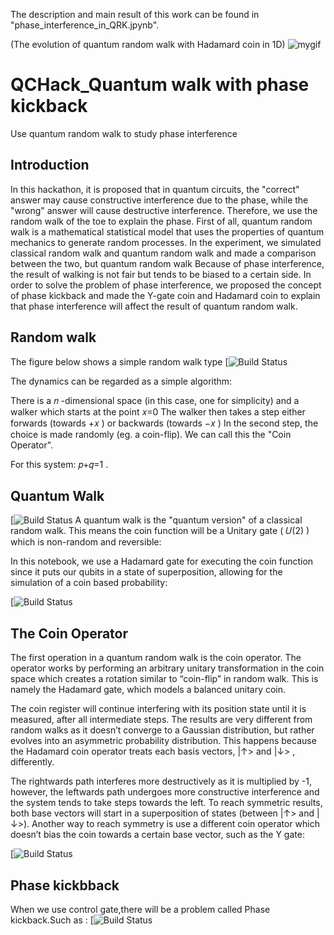 The description and main result of this work can be found in "phase_interference_in_QRK.jpynb".

(The evolution of quantum random walk with Hadamard coin in 1D)
![mygif](https://user-images.githubusercontent.com/29524895/114307270-df84b200-9aac-11eb-9a89-21b3595e8328.gif)

# QCHack_Quantum walk with phase kickback
Use quantum random walk to study phase interference
## Introduction
In this hackathon, it is proposed that in quantum circuits, the "correct" answer may cause constructive interference due to the phase, while the "wrong" answer will cause destructive interference. Therefore, we use the random walk of the toe to explain the phase. First of all, quantum random walk is a mathematical statistical model that uses the properties of quantum mechanics to generate random processes. In the experiment, we simulated classical random walk and quantum random walk and made a comparison between the two, but quantum random walk Because of phase interference, the result of walking is not fair but tends to be biased to a certain side. In order to solve the problem of phase interference, we proposed the concept of phase kickback and made the Y-gate coin and Hadamard coin to explain that phase interference will affect the result of quantum random walk.

## Random walk

The figure below shows a simple random walk type
[![Build Status](https://i.ibb.co/2NC2pvd/Random-Walk.png)

The dynamics can be regarded as a simple algorithm:

There is a  𝑛 -dimensional space (in this case, one for simplicity) and a walker which starts at the point  𝑥=0 
The walker then takes a step either forwards (towards  +𝑥 ) or backwards (towards  −𝑥 )
In the second step, the choice is made randomly (eg. a coin-flip). We can call this the "Coin Operator".

For this system:  𝑝+𝑞=1 .


## Quantum Walk

[![Build Status](https://i.ibb.co/3Ry0hXs/image.png)
A quantum walk is the "quantum version" of a classical random walk. This means the coin function will be a Unitary gate ( 𝑈(2) ) which is non-random and reversible:

                                                                
In this notebook, we use a Hadamard gate for executing the coin function since it puts our qubits in a state of superposition, allowing for the simulation of a coin based probability:

[![Build Status](https://i.ibb.co/yQv7k3L/image.png)



## The Coin Operator
The first operation in a quantum random walk is the coin operator. The operator works by performing an arbitrary unitary transformation in the coin space which creates a rotation similar to “coin-flip” in random walk. This is namely the Hadamard gate, which models a balanced unitary coin.

The coin register will continue interfering with its position state until it is measured, after all intermediate steps. The results are very different from random walks as it doesn’t converge to a Gaussian distribution, but rather evolves into an asymmetric probability distribution. This happens because the Hadamard coin operator treats each basis vectors, |↑> and |↓> , differently.

The rightwards path interferes more destructively as it is multiplied by -1, however, the leftwards path undergoes more constructive interference and the system tends to take steps towards the left. To reach symmetric results, both base vectors will start in a superposition of states (between |↑> and |↓>). Another way to reach symmetry is use a different coin operator which doesn’t bias the coin towards a certain base vector, such as the Y gate:

[![Build Status](https://i.ibb.co/Jd1L9yF/image.png)

## Phase kickbback

When we use control gate,there will be a problem called Phase kickback.Such as :
[![Build Status](https://miro.medium.com/max/875/1*XbUpprATbTvB_nGyZfcU1A.png)

